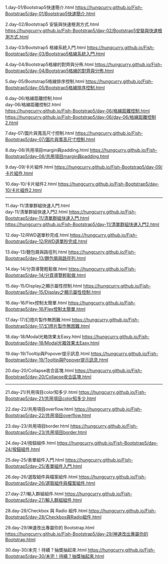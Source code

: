 1.day-01/Bootstrap5快速簡介.html
https://hungcurry.github.io/Fish-Bootstrap5/day-01/Bootstrap5快速簡介.html

2.day-02/Bootstrap5 安裝與快速檢測方式.html
https://hungcurry.github.io/Fish-Bootstrap5/day-02/Bootstrap5安裝與快速檢測方式.html

3.day-03/Bootstrap5 格線系統入門.html
https://hungcurry.github.io/Fish-Bootstrap5/day-03/Bootstrap5格線系統入門.html

4.day-04/Bootstrap5格線的對齊與分佈.html
https://hungcurry.github.io/Fish-Bootstrap5/day-04/Bootstrap5格線的對齊與分佈.html

5.day-05/Bootstrap5格線排序控制.html
https://hungcurry.github.io/Fish-Bootstrap5/day-05/Bootstrap5格線排序控制.html

6.day-06/格線距離控制.html <br>
  day-06/格線距離控制2.html<br>
https://hungcurry.github.io/Fish-Bootstrap5/day-06/格線距離控制.html <br>
https://hungcurry.github.io/Fish-Bootstrap5/day-06/day-06/格線距離控制2.html

7.day-07/圖片與寬高尺寸控制.html
https://hungcurry.github.io/Fish-Bootstrap5/day-07/圖片與寬高尺寸控制.html

8.day-08/共用項目margin與padding.html
https://hungcurry.github.io/Fish-Bootstrap5/day-08/共用項目margin與padding.html

9.day-09/卡片組件.html
https://hungcurry.github.io/Fish-Bootstrap5/day-09/卡片組件.html

10.day-10/卡片組件2.html
 https://hungcurry.github.io/Fish-Bootstrap5/day-10/卡片組件2.html

 -------------------------------------------------------------------------------------

11.day-11/清單群組快速入門.html <br>
   day-11/清單群組快速入門2.html
https://hungcurry.github.io/Fish-Bootstrap5/day-11/清單群組快速入門.html  <br>
https://hungcurry.github.io/Fish-Bootstrap5/day-11/清單群組快速入門2.html

12.day-12/RWD選單秒完成.html
https://hungcurry.github.io/Fish-Bootstrap5/day-12/RWD選單秒完成.html

13.day-13/麵包屑與路徑列.html
https://hungcurry.github.io/Fish-Bootstrap5/day-13/麵包屑與路徑列.html

14.day-14/分頁導覽輕鬆做.html
https://hungcurry.github.io/Fish-Bootstrap5/day-14/分頁導覽輕鬆做.html

15.day-15/Display之顯示屬性控制.html
https://hungcurry.github.io/Fish-Bootstrap5/day-15/Display之顯示屬性控制.html

16.day-16/Flex控制太簡單.html
https://hungcurry.github.io/Fish-Bootstrap5/day-16/Flex控制太簡單.html

17.day-17/幻燈片製作無困難.html
https://hungcurry.github.io/Fish-Bootstrap5/day-17/幻燈片製作無困難.html

18.day-18/Modal光箱效果太Easy.html
https://hungcurry.github.io/Fish-Bootstrap5/day-18/Modal光箱效果太Easy.html

19.day-19/Tooltip與Popover提示訊息.html
https://hungcurry.github.io/Fish-Bootstrap5/day-19/Tooltip與Popover提示訊息.html

20.day-20/Collapse收合區塊.html
https://hungcurry.github.io/Fish-Bootstrap5/day-20/Collapse收合區塊.html

 -------------------------------------------------------------------------------------

21.day-21/共用項目color知多少.html
 https://hungcurry.github.io/Fish-Bootstrap5/day-21/共用項目color知多少.html

22.day-22/共用項目overflow.html
 https://hungcurry.github.io/Fish-Bootstrap5/day-22/共用項目overflow.html

23.day-23/共用項目border.html
 https://hungcurry.github.io/Fish-Bootstrap5/day-23/共用項目border.html

24.day-24/按鈕組件.html
 https://hungcurry.github.io/Fish-Bootstrap5/day-24/按鈕組件.html

25.day-25/表單組件入門.html
 https://hungcurry.github.io/Fish-Bootstrap5/day-25/表單組件入門.html

26.day-26/選取組件與檔案組件.html
 https://hungcurry.github.io/Fish-Bootstrap5/day-26/選取組件與檔案組件.html

27.day-27/輸入群組組件.html
 https://hungcurry.github.io/Fish-Bootstrap5/day-27/輸入群組組件.html

28.day-28/Checkbox 與 Radio 組件.html
 https://hungcurry.github.io/Fish-Bootstrap5/day-28/Checkbox與Radio組件.html

29.day-29/神速改出專屬你的 Bootstrap.html
 https://hungcurry.github.io/Fish-Bootstrap5/day-29/神速改出專屬你的Bootstrap.html

30.day-30/未完！待續？抽獎抽起來.html
 https://hungcurry.github.io/Fish-Bootstrap5/day-30/未完！待續？抽獎抽起來.html
